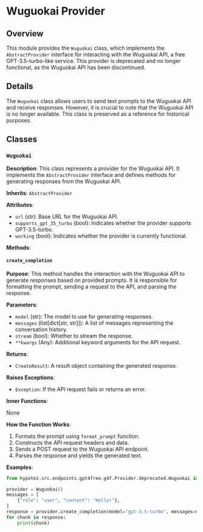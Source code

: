 # Wuguokai Provider

## Overview

This module provides the `Wuguokai` class, which implements the `AbstractProvider` interface for interacting with the Wuguokai API, a free GPT-3.5-turbo-like service. This provider is deprecated and no longer functional, as the Wuguokai API has been discontinued.

## Details

The `Wuguokai` class allows users to send text prompts to the Wuguokai API and receive responses. However, it is crucial to note that the Wuguokai API is no longer available.  This class is preserved as a reference for historical purposes.

## Classes

### `Wuguokai`

**Description**: This class represents a provider for the Wuguokai API. It implements the `AbstractProvider` interface and defines methods for generating responses from the Wuguokai API.

**Inherits**: `AbstractProvider`

**Attributes**:

- `url` (str): Base URL for the Wuguokai API.
- `supports_gpt_35_turbo` (bool): Indicates whether the provider supports GPT-3.5-turbo.
- `working` (bool): Indicates whether the provider is currently functional.

**Methods**:

#### `create_completion`

**Purpose**: This method handles the interaction with the Wuguokai API to generate responses based on provided prompts. It is responsible for formatting the prompt, sending a request to the API, and parsing the response.

**Parameters**:

- `model` (str): The model to use for generating responses.
- `messages` (list[dict[str, str]]): A list of messages representing the conversation history.
- `stream` (bool): Whether to stream the response.
- `**kwargs` (Any): Additional keyword arguments for the API request.

**Returns**:

- `CreateResult`: A result object containing the generated response.

**Raises Exceptions**:

- `Exception`: If the API request fails or returns an error.

**Inner Functions**:

None

**How the Function Works**:

1. Formats the prompt using `format_prompt` function.
2. Constructs the API request headers and data.
3. Sends a POST request to the Wuguokai API endpoint.
4. Parses the response and yields the generated text.

**Examples**:

```python
from hypotez.src.endpoints.gpt4free.g4f.Provider.deprecated.Wuguokai import Wuguokai

provider = Wuguokai()
messages = [
    {"role": "user", "content": "Hello!"},
]
response = provider.create_completion(model="gpt-3.5-turbo", messages=messages, stream=False)
for chunk in response:
    print(chunk)
```